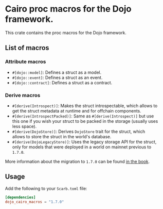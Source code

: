 # Cairo proc macros for the Dojo framework.

This crate contains the proc macros for the Dojo framework.

## List of macros

### Attribute macros
- `#[dojo::model]`: Defines a struct as a model.
- `#[dojo::event]`: Defines a struct as an event.
- `#[dojo::contract]`: Defines a struct as a contract.

### Derive macros
- `#[derive(Introspect)]`: Makes the struct introspectable, which allows to get the struct metadata at runtime and for offchain components.
- `#[derive(IntrospectPacked)]`: Same as `#[derive(Introspect)]` but use this one if you wish your struct to be packed in the storage (usually uses less space).
- `#[derive(DojoStore)]`: Derives `DojoStore` trait for the struct, which allows to store the struct in the world's database.
- `#[derive(DojoLegacyStore)]`: Uses the legacy storage API for the struct, only for models that were deployed in a world on mainnet previous to `1.7.0`.

More information about the migration to `1.7.0` can be found [in the book](https://book.dojoengine.org/framework/upgrading/dojo-1-7).

## Usage

Add the following to your `Scarb.toml` file:

```toml
[dependencies]
dojo_cairo_macros = "1.7.0"
```
